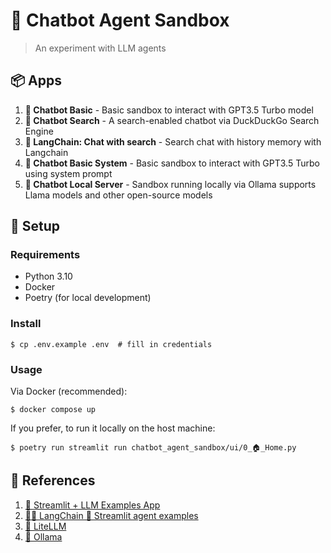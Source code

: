 # 🤖 Chatbot Agent Sandbox
> An experiment with LLM agents

## 📦 Apps

1. **💬 Chatbot Basic** - Basic sandbox to interact with GPT3.5 Turbo model
2. **🔎 Chatbot Search** - A search-enabled chatbot via DuckDuckGo Search Engine
3. **🦜 LangChain: Chat with search** - Search chat with history memory with Langchain
4. **🤖 Chatbot Basic System** - Basic sandbox to interact with GPT3.5 Turbo using system prompt
5. **🏺 Chatbot Local Server** - Sandbox running locally via Ollama supports Llama models and other open-source models

## 🧰 Setup

### Requirements
- Python 3.10
- Docker
- Poetry (for local development)

### Install
```shell
$ cp .env.example .env  # fill in credentials
```

### Usage

Via Docker (recommended):
```shell
$ docker compose up
```

If you prefer, to run it locally on the host machine:
```shell
$ poetry run streamlit run chatbot_agent_sandbox/ui/0_🏠_Home.py
```

## 🔗 References

1. [🎈 Streamlit + LLM Examples App](https://github.com/streamlit/llm-examples)
2. [🦜️🔗 LangChain 🤝 Streamlit agent examples](https://github.com/langchain-ai/streamlit-agent)
3. [🚅 LiteLLM](https://docs.litellm.ai/)
4. [🦙 Ollama](https://ollama.ai/)